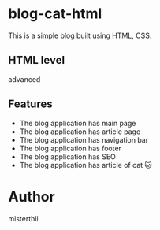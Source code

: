 # blog-cat-html

This is a simple blog built using HTML, CSS.

## HTML level
advanced

## Features

- The blog application has main page
- The blog application has article page
- The blog application has navigation bar
- The blog application has footer
- The blog application has SEO 
- The blog application has article of cat 🐱 

# Author

misterthii
